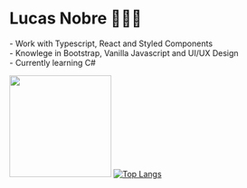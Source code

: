 <h1>Lucas Nobre 👨🏻‍💻</h1>
- Work with Typescript, React and Styled Components</br>
- Knowlege in Bootstrap, Vanilla Javascript and UI/UX Design</br>
- Currently learning C#</br>
 
<img height="180em" src="https://github-readme-stats.vercel.app/api?username=lnobrz&show_icons=true&theme=dracula&hide_border=true&&count_private=true&include_all_commits=true" /></nav>
[![Top Langs](https://github-readme-stats.vercel.app/api/top-langs/?username=lnobrz&theme=dracula&hide_border=true)](https://github.com/lnobrz/github-readme-stats)
<!---
lnobrz/lnobrz is a ✨ special ✨ repository because its `README.md` (this file) appears on your GitHub profile.
You can click the Preview link to take a look at your changes.
--->
